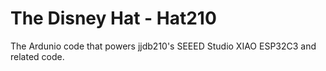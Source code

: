 # The Disney Hat - Hat210
 The Ardunio code that powers jjdb210's SEEED Studio XIAO ESP32C3 and related code.
